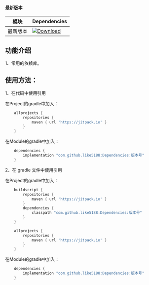 #### 最新版本

模块|Dependencies
---|---
最新版本|[![Download](https://jitpack.io/v/like5188/Dependencies.svg)](https://jitpack.io/#like5188/Dependencies)

## 功能介绍
1、常用的依赖库。

## 使用方法：

1、在代码中使用引用

在Project的gradle中加入：
```groovy
    allprojects {
        repositories {
            maven { url 'https://jitpack.io' }
        }
    }
```
在Module的gradle中加入：
```groovy
    dependencies {
        implementation "com.github.like5188:Dependencies:版本号"
    }
```

2、在 gradle 文件中使用引用

在Project的gradle中加入：
```groovy
    buildscript {
        repositories {
            maven { url 'https://jitpack.io' }
        }
        dependencies {
            classpath "com.github.like5188:Dependencies:版本号"
        }
    }

    allprojects {
        repositories {
            maven { url 'https://jitpack.io' }
        }
    }
```
在Module的gradle中加入：
```groovy
    dependencies {
        implementation "com.github.like5188:Dependencies:版本号"
    }
```

